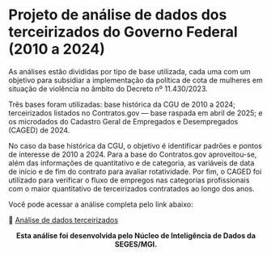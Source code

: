 # Projeto de análise de dados dos terceirizados do Governo Federal (2010 a 2024)

As análises estão divididas por tipo de base utilizada, cada uma com um objetivo para subsidiar a implementação da política de cota de mulheres em situação de violência no âmbito do Decreto nº 11.430/2023. 

Três bases foram utilizadas: base histórica da CGU de 2010 a 2024; terceirizados listados no Contratos.gov — base raspada em abril de 2025; e os microdados do Cadastro Geral de Empregados e Desempregados (CAGED) de 2024.

No caso da base histórica da CGU, o objetivo é identificar padrões e pontos de interesse de 2010 a 2024. Para a base do Contratos.gov aproveitou-se, além das informações de quantitativo e de categoria, as variáveis de data de início e de fim do contrato para avaliar rotatividade. Por fim, o CAGED foi utilizado para verificar o fluxo de empregos nas categorias profissionais com o maior quantitativo de terceirizados contratados ao longo dos anos.

Você pode acessar a análise completa pelo link abaixo:

🔗 [Análise de dados terceirizados](https://lab-dados-seges.github.io/dados-terceirizados/intro.html)

<p align="center"><b>Esta análise foi desenvolvida pelo Núcleo de Inteligência de Dados da SEGES/MGI.</b></p>

